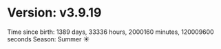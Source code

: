 # Version: v3.9.19
Time since birth: 1389 days, 33336 hours, 2000160 minutes, 120009600 seconds
Season: Summer ☀️
